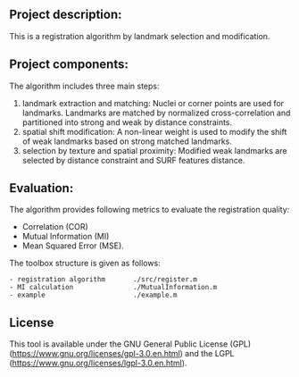 ## Project description:
This is a registration algorithm by landmark selection and modification.

## Project components:
The algorithm includes three main steps:
1. landmark extraction and matching: Nuclei or corner points are used for landmarks. Landmarks are matched by normalized cross-correlation and partitioned into strong and weak by distance constraints.
2. spatial shift modification: A non-linear weight is used to modify the shift of weak landmarks based on strong matched landmarks.
3. selection by texture and spatial proximity: Modified weak landmarks are selected by distance constraint and SURF features distance.

## Evaluation:
The algorithm provides following metrics to evaluate the registration quality:
- Correlation (COR)
- Mutual Information (MI)
- Mean Squared Error (MSE).

The toolbox structure is given as follows:

    - registration algorithm       ./src/register.m
    - MI calculation               ./MutualInformation.m
    - example                      ./example.m
    
## License
This tool is available under the GNU General Public License (GPL) (https://www.gnu.org/licenses/gpl-3.0.en.html) and the LGPL (https://www.gnu.org/licenses/lgpl-3.0.en.html).
